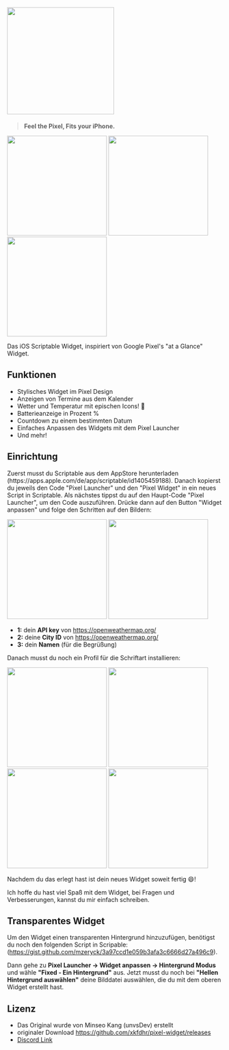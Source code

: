 # <img width="250" src="https://user-images.githubusercontent.com/63099769/103135730-b1e24b80-46fd-11eb-9624-55926815f4b6.png">
> **Feel the Pixel, Fits your iPhone.**
<div>
<img width="233" src="https://user-images.githubusercontent.com/75497322/109340922-eee7cd00-7869-11eb-847e-62ec5819d84b.png">
<img width="233" src="https://user-images.githubusercontent.com/75497322/109340946-f6a77180-7869-11eb-8f2b-94161738ec4f.png">
<img width="233" src="https://user-images.githubusercontent.com/75497322/109340954-f909cb80-7869-11eb-8d58-ad937e833254.png">
</div>

Das iOS Scriptable Widget, inspiriert von Google Pixel's "at a Glance" Widget.


## Funktionen
- Stylisches Widget im Pixel Design
- Anzeigen von Termine aus dem Kalender
- Wetter und Temperatur mit epischen Icons! 🌈
- Batterieanzeige in Prozent %
- Countdown zu einem bestimmten Datum
- Einfaches Anpassen des Widgets mit dem Pixel Launcher
- Und mehr!

## Einrichtung
Zuerst musst du Scriptable aus dem AppStore herunterladen (https:\/\/apps.apple.com\/de\/app\/scriptable\/id1405459188). Danach kopierst du jeweils den Code "Pixel Launcher" und den "Pixel Widget" in ein neues Script in Scriptable. Als nächstes tippst du auf den Haupt-Code "Pixel Launcher", um den Code auszuführen. Drücke dann auf den Button "Widget anpassen" und folge den Schritten auf den Bildern:

<div>
<img width="233" src="https://user-images.githubusercontent.com/75497322/109343236-4e93a780-786d-11eb-87ca-9223e6979b72.png">
<img width="233" src="https://user-images.githubusercontent.com/75497322/109397857-486afd00-7939-11eb-8cb6-5d1dc10938b2.png">
</div>



- **1:** dein  **API key** von https://openweathermap.org/
- **2:** deine **City ID** von https://openweathermap.org/
- **3:** dein **Namen** (für die Begrüßung)




Danach musst du noch ein Profil für die Schriftart installieren:

<div>
<img width="233" src="https://user-images.githubusercontent.com/75497322/109345180-0b870380-7870-11eb-9e84-ad8a206f8b3a.png">
<img width="233" src="https://user-images.githubusercontent.com/75497322/109397879-72bcba80-7939-11eb-9cc8-aa7fbf04265d.png">
<img width="233" src="https://user-images.githubusercontent.com/75497322/109346401-ed220780-7871-11eb-999a-6891a9c59686.png">
<img width="233" src="https://user-images.githubusercontent.com/75497322/109345210-16419880-7870-11eb-9b3b-c597aa078b33.png">
</div>



Nachdem du das erlegt hast ist dein neues Widget soweit fertig 😄!

Ich hoffe du hast viel Spaß mit dem Widget, bei Fragen und Verbesserungen, kannst du mir einfach schreiben.

## Transparentes Widget
Um den Widget einen transparenten Hintergrund hinzuzufügen, benötigst du noch den folgenden Script in Scripable: (https://gist.github.com/mzeryck/3a97ccd1e059b3afa3c6666d27a496c9).

Dann gehe zu **Pixel Launcher -> Widget anpassen -> Hintergrund Modus** und wähle **"Fixed - Ein Hintergrund"** aus. Jetzt musst du noch bei **"Hellen Hintergrund auswählen"** deine Bilddatei auswählen, die du mit dem oberen Widget erstellt hast.

## Lizenz
- Das Original wurde von Minseo Kang (unvsDev) erstellt
- originaler Download https://github.com/xkfdhr/pixel-widget/releases
- [Discord Link](https://discord.gg/BCP2S7BdaC)
